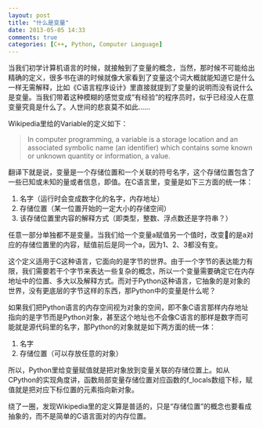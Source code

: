 ```yaml
---
layout: post
title: "什么是变量"
date: 2013-05-05 14:33
comments: true
categories: [C++, Python, Computer Language]
---
```

当我们初学计算机语言的时候，就接触到了变量的概念，当然，那时候不可能给出精确的定义，很多书在讲的时候就像大家看到了变量这个词大概就能知道它是什么一样无需解释，比如《C语言程序设计》里直接就提到了变量的说明而没有说什么是变量。当我们带着这种模糊的感觉变成“有经验”的程序员时，似乎已经没人在意变量究竟是什么了。人世间的悲哀莫不如此……

Wikipedia里给的Variable的定义如下：
> In computer programming, a variable is a storage location and an associated symbolic name (an identifier) which contains some known or unknown quantity or information, a value. 

翻译下就是说，变量是一个存储位置和一个关联的符号名字，这个存储位置包含了一些已知或未知的量或者信息，即值。在C语言里，变量是如下三方面的统一体：

1. 名字（运行时会变成数字化的名字，内存地址）
2. 存储位置（某一位置开始的一定大小的存储空间）
3. 该存储位置里内容的解释方式（即类型，整数、浮点数还是字符串？）

任意一部分单独都不是变量。当我们给一个变量a赋值另一个值时，改变的是a对应的存储位置里的内容，赋值前后是同一个a，因为1、2、3都没有变。

这个定义适用于C这种语言，它面向的是字节的世界。由于一个字节的表达能力有限，我们需要若干个字节来表达一些复杂的概念，所以一个变量需要确定它在内存地址中的位置、多大以及解释方式。而对于Python这种语言，它抽象的是对象的世界，没有更底层的字节这样的东西，那Python中的变量是什么呢？

如果我们把Python语言的内存空间视为对象的空间，即不象C语言那样内存地址指向的是字节而是Python对象，甚至这个地址也不会像C语言的那样是数字而可能就是源代码里的名字，那Python的对象就是如下两方面的统一体：

1. 名字
2. 存储位置（可以存放任意的对象）

所以，Python里给变量赋值就是把对象放到变量关联的存储位置上。如从CPython的实现角度讲，函数局部变量存储位置对应函数的f_locals数组下标，赋值就是把对应下标位置的元素指向新对象。

绕了一圈，发现Wikipedia里的定义算是普适的，只是“存储位置”的概念也要看成抽象的，而不是简单的C语言面对的内存位置。